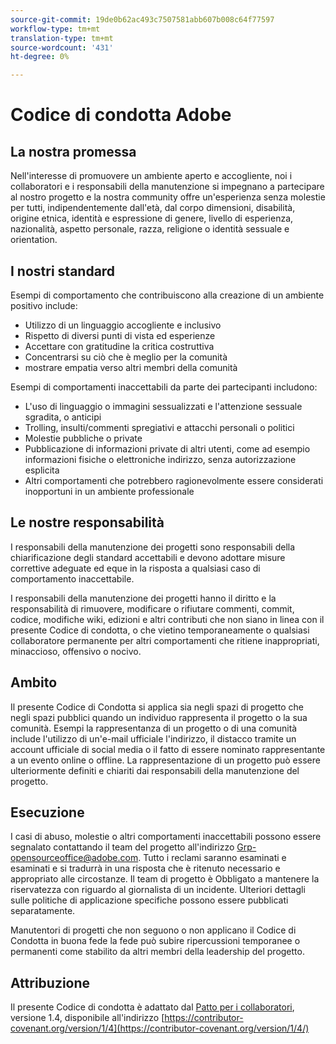 ```yaml
---
source-git-commit: 19de0b62ac493c7507581abb607b008c64f77597
workflow-type: tm+mt
translation-type: tm+mt
source-wordcount: '431'
ht-degree: 0%

---
```

# Codice di condotta  Adobe

## La nostra promessa

Nell&#39;interesse di promuovere un ambiente aperto e accogliente, noi
i collaboratori e i responsabili della manutenzione si impegnano a partecipare al nostro progetto e
la nostra community offre un&#39;esperienza senza molestie per tutti, indipendentemente dall&#39;età, dal corpo
dimensioni, disabilità, origine etnica, identità e espressione di genere, livello di esperienza,
nazionalità, aspetto personale, razza, religione o identità sessuale e
orientation.

## I nostri standard

Esempi di comportamento che contribuiscono alla creazione di un ambiente positivo
include:

* Utilizzo di un linguaggio accogliente e inclusivo
* Rispetto di diversi punti di vista ed esperienze
* Accettare con gratitudine la critica costruttiva
* Concentrarsi su ciò che è meglio per la comunità
* mostrare empatia verso altri membri della comunità

Esempi di comportamenti inaccettabili da parte dei partecipanti includono:

* L&#39;uso di linguaggio o immagini sessualizzati e l&#39;attenzione sessuale sgradita, o
anticipi
* Trolling, insulti/commenti spregiativi e attacchi personali o politici
* Molestie pubbliche o private
* Pubblicazione di informazioni private di altri utenti, come ad esempio informazioni fisiche o elettroniche
indirizzo, senza autorizzazione esplicita
* Altri comportamenti che potrebbero ragionevolmente essere considerati inopportuni in un
ambiente professionale

## Le nostre responsabilità

I responsabili della manutenzione dei progetti sono responsabili della chiarificazione degli standard accettabili
e devono adottare misure correttive adeguate ed eque in
la risposta a qualsiasi caso di comportamento inaccettabile.

I responsabili della manutenzione dei progetti hanno il diritto e la responsabilità di rimuovere, modificare o
rifiutare commenti, commit, codice, modifiche wiki, edizioni e altri contributi
che non siano in linea con il presente Codice di condotta, o che vietino temporaneamente o
qualsiasi collaboratore permanente per altri comportamenti che ritiene inappropriati,
minaccioso, offensivo o nocivo.

## Ambito

Il presente Codice di Condotta si applica sia negli spazi di progetto che negli spazi pubblici
quando un individuo rappresenta il progetto o la sua comunità. Esempi
la rappresentanza di un progetto o di una comunità include l&#39;utilizzo di un&#39;e-mail ufficiale
l&#39;indirizzo, il distacco tramite un account ufficiale di social media o il fatto di essere nominato
rappresentante a un evento online o offline. La rappresentazione di un progetto può essere
ulteriormente definiti e chiariti dai responsabili della manutenzione del progetto.

## Esecuzione

I casi di abuso, molestie o altri comportamenti inaccettabili possono essere
segnalato contattando il team del progetto all&#39;indirizzo Grp-opensourceoffice@adobe.com. Tutto
i reclami saranno esaminati e esaminati e si tradurrà in una risposta che
è ritenuto necessario e appropriato alle circostanze. Il team di progetto è
Obbligato a mantenere la riservatezza con riguardo al giornalista di un incidente.
Ulteriori dettagli sulle politiche di applicazione specifiche possono essere pubblicati separatamente.

Manutentori di progetti che non seguono o non applicano il Codice di Condotta in buona fede
la fede può subire ripercussioni temporanee o permanenti come stabilito da altri
membri della leadership del progetto.

## Attribuzione

Il presente Codice di condotta è adattato dal [Patto per i collaboratori](https://contributor-covenant.org), versione 1.4,
disponibile all&#39;indirizzo [https://contributor-covenant.org/version/1/4](https://contributor-covenant.org/version/1/4/)
